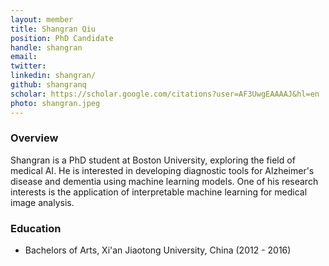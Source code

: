 ```yaml
---
layout: member
title: Shangran Qiu
position: PhD Candidate
handle: shangran
email: 
twitter:
linkedin: shangran/
github: shangranq
scholar: https://scholar.google.com/citations?user=AF3UwgEAAAAJ&hl=en
photo: shangran.jpeg
---
```


### Overview
Shangran is a PhD student at Boston University, exploring the field of medical AI. He is interested in developing diagnostic tools for Alzheimer's disease and dementia using machine learning models. 
One of his research interests is the application of interpretable machine learning for medical image analysis. 

### Education
- Bachelors of Arts, Xi'an Jiaotong University, China (2012 - 2016)